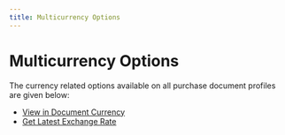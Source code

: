 ```yaml
---
title: Multicurrency Options
---
```


# Multicurrency Options


The currency related options available on all purchase document profiles are given below:

- [View in Document Currency]({{site.pp_baseurl}}/purc-proc/doc-profile/doc-options/multicurrency-options/view_in_document_currency.html)
- [Get Latest Exchange Rate]({{site.pp_baseurl}}/purc-proc/doc-profile/doc-options/multicurrency-options/get_latest_exchange_rate_purchase_document_profile_option.html)

